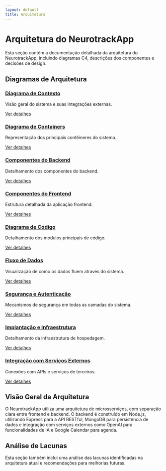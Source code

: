 ```yaml
---
layout: default
title: Arquitetura
---
```


# Arquitetura do NeurotrackApp

Esta seção contém a documentação detalhada da arquitetura do NeurotrackApp, incluindo diagramas C4, descrições dos componentes e decisões de design.

## Diagramas de Arquitetura

<div class="module-grid">
  <div class="module-card">
    <h3><a href="contexto/">Diagrama de Contexto</a></h3>
    <p>Visão geral do sistema e suas integrações externas.</p>
    <a href="contexto/" class="btn">Ver detalhes</a>
  </div>
  
  <div class="module-card">
    <h3><a href="containers/">Diagrama de Containers</a></h3>
    <p>Representação dos principais contêineres do sistema.</p>
    <a href="containers/" class="btn">Ver detalhes</a>
  </div>
  
  <div class="module-card">
    <h3><a href="componentes-backend/">Componentes do Backend</a></h3>
    <p>Detalhamento dos componentes do backend.</p>
    <a href="componentes-backend/" class="btn">Ver detalhes</a>
  </div>
  
  <div class="module-card">
    <h3><a href="componentes-frontend/">Componentes do Frontend</a></h3>
    <p>Estrutura detalhada da aplicação frontend.</p>
    <a href="componentes-frontend/" class="btn">Ver detalhes</a>
  </div>
  
  <div class="module-card">
    <h3><a href="codigo/">Diagrama de Código</a></h3>
    <p>Detalhamento dos módulos principais de código.</p>
    <a href="codigo/" class="btn">Ver detalhes</a>
  </div>
  
  <div class="module-card">
    <h3><a href="fluxo-dados/">Fluxo de Dados</a></h3>
    <p>Visualização de como os dados fluem através do sistema.</p>
    <a href="fluxo-dados/" class="btn">Ver detalhes</a>
  </div>
  
  <div class="module-card">
    <h3><a href="seguranca-autenticacao/">Segurança e Autenticação</a></h3>
    <p>Mecanismos de segurança em todas as camadas do sistema.</p>
    <a href="seguranca-autenticacao/" class="btn">Ver detalhes</a>
  </div>
  
  <div class="module-card">
    <h3><a href="implantacao-infraestrutura/">Implantação e Infraestrutura</a></h3>
    <p>Detalhamento da infraestrutura de hospedagem.</p>
    <a href="implantacao-infraestrutura/" class="btn">Ver detalhes</a>
  </div>
  
  <div class="module-card">
    <h3><a href="integracao-servicos/">Integração com Serviços Externos</a></h3>
    <p>Conexões com APIs e serviços de terceiros.</p>
    <a href="integracao-servicos/" class="btn">Ver detalhes</a>
  </div>
</div>

## Visão Geral da Arquitetura

O NeurotrackApp utiliza uma arquitetura de microsserviços, com separação clara entre frontend e backend. O backend é construído em Node.js, utilizando Express para a API RESTful, MongoDB para persistência de dados e integração com serviços externos como OpenAI para funcionalidades de IA e Google Calendar para agenda.

## Análise de Lacunas

Esta seção também inclui uma análise das lacunas identificadas na arquitetura atual e recomendações para melhorias futuras.
